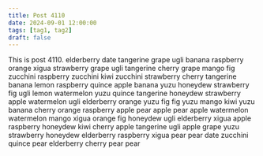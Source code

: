 ```yaml
---
title: Post 4110
date: 2024-09-01 12:00:00
tags: [tag1, tag2]
draft: false
---
```

This is post 4110.
elderberry
date
tangerine
grape
ugli
banana
raspberry
orange
xigua
strawberry
grape
ugli
tangerine
cherry
grape
mango
fig
zucchini
raspberry
zucchini
kiwi
zucchini
strawberry
cherry
tangerine
banana
lemon
raspberry
quince
apple
banana
yuzu
honeydew
strawberry
fig
ugli
lemon
watermelon
yuzu
quince
tangerine
honeydew
strawberry
apple
watermelon
ugli
elderberry
orange
yuzu
fig
fig
yuzu
mango
kiwi
yuzu
banana
cherry
orange
raspberry
apple
pear
apple
pear
apple
watermelon
watermelon
mango
xigua
orange
fig
honeydew
ugli
elderberry
xigua
apple
raspberry
honeydew
kiwi
cherry
apple
tangerine
ugli
apple
grape
yuzu
strawberry
honeydew
elderberry
raspberry
xigua
pear
pear
date
zucchini
quince
pear
elderberry
cherry
pear
pear
